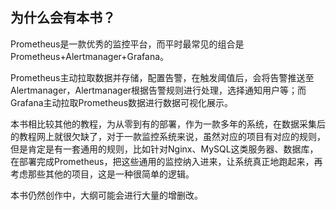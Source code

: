 ## 为什么会有本书？

Prometheus是一款优秀的监控平台，而平时最常见的组合是Prometheus+Alertmanager+Grafana。

Prometheus主动拉取数据并存储，配置告警，在触发阈值后，会将告警推送至Alertmanager，Alertmanager根据告警规则进行处理，选择通知用户等；而Grafana主动拉取Prometheus数据进行数据可视化展示。

本书相比较其他的教程，为从零到有的部署，作为一款多年的系统，在数据采集后的教程网上就很欠缺了，对于一款监控系统来说，虽然对应的项目有对应的规则，但是肯定是有一套通用的规则，比如针对Nginx、MySQL这类服务器、数据库，在部署完成Prometheus，把这些通用的监控纳入进来，让系统真正地跑起来，再考虑那些其他的项目，这是一种很简单的逻辑。

本书仍然创作中，大纲可能会进行大量的增删改。
